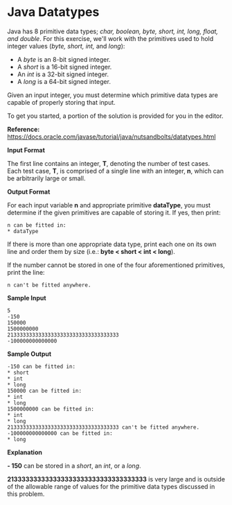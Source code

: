 # Java Datatypes

Java has 8 primitive data types; *char, boolean, byte, short, int, long, float, and double*. For this exercise, we'll work with the primitives used to hold integer values (*byte, short, int,* and *long*):

- A *byte* is an 8-bit signed integer.
- A *short* is a 16-bit signed integer.
- An *int* is a 32-bit signed integer.
- A *long* is a 64-bit signed integer.

Given an input integer, you must determine which primitive data types are capable of properly storing that input.

To get you started, a portion of the solution is provided for you in the editor.

**Reference:** https://docs.oracle.com/javase/tutorial/java/nutsandbolts/datatypes.html

**Input Format**

The first line contains an integer, **T**, denoting the number of test cases.
Each test case, **T**, is comprised of a single line with an integer, **n**, which can be arbitrarily large or small.

**Output Format**

For each input variable **n** and appropriate primitive **dataType**, you must determine if the given primitives are capable of storing it. If yes, then print:

```
n can be fitted in:
* dataType
```

If there is more than one appropriate data type, print each one on its own line and order them by size (i.e.: **byte < short < int < long**).

If the number cannot be stored in one of the four aforementioned primitives, print the line:

```
n can't be fitted anywhere.
```

**Sample Input**

```
5
-150
150000
1500000000
213333333333333333333333333333333333
-100000000000000
```

**Sample Output**

```
-150 can be fitted in:
* short
* int
* long
150000 can be fitted in:
* int
* long
1500000000 can be fitted in:
* int
* long
213333333333333333333333333333333333 can't be fitted anywhere.
-100000000000000 can be fitted in:
* long
```

**Explanation**

**- 150** can be stored in a *short*, an *int*, or a *long*.

**213333333333333333333333333333333333** is very large and is outside of the allowable range of values for the primitive data types discussed in this problem.